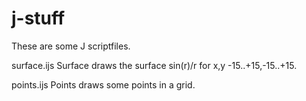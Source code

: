 # j-stuff
These are some J scriptfiles.

surface.ijs 
 Surface draws the surface sin(r)/r for x,y -15..+15,-15..+15.

points.ijs
 Points draws some points in a grid.
